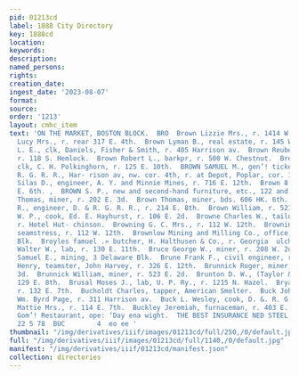 ```yaml
---
pid: 01213cd
label: 1888 City Directory
key: 1888cd
location: 
keywords: 
description: 
named_persons: 
rights: 
creation_date: 
ingest_date: '2023-08-07'
format: 
source: 
order: '1213'
layout: cmhc_item
text: 'ON THE MARKET, BOSTON BLOCK.  BRO  Brown Lizzie Mrs., r. 1414 W. 2d.  Brown
  Lucy Mrs., r. rear 317 E. 4th.  Brown Lyman B., real estate, r. 145 W. Gth.  Brown
  L. E., clk, Daniels, Fisher & Smith, r. 405 Harrison av.  Brown Reuben H., miner,
  r. 118 S. Hemlock.  Brown Robert L., barkpr, r. 500 W. Chestnut.  Brown Rollin V.,
  clk, C. H. Polkinghorn, r. 125 E. 10th.  BROWN SAMUEL M., gen’! ticket agt, D. &
  R. G. R. R., Har- rison av, nw. cor. 4th, r. at Depot, Poplar, cor. 15th.  Brown
  Silas D., engineer, A. Y. and Minnie Mines, r. 716 E. 12th.  Brown 8. Mrs., r. 116
  E. 6th. ,  BROWN S. P., new and second-hand furniture, etc., 122 and 124  . 6th.  Brown
  Thomas, miner, r. 202 E. 3d.  Brown Thomas, miner, bds. 606 HK. 6th.  Brown Thomas
  R., engineer, D. & R. G. R. R., r. 214 E. 8th.  Brown William, r. 521 E. 6th.  Brown
  W. P., cook, Ed. E. Hayhurst, r. 106 E. 2d.  Browne Charles W., tailor, W. C. Wineman,
  r. Hotel Hut- chinson.  Browning G. C. Mrs., r. 112 W. 12th.  Browning Jennie Miss,
  seamstress, r. 112 W. 12th.  Brownlow Mining and Milling Co., office, 13 Boston
  Blk.  Broyles famuel .» butcher, H. Halthusen & Co., r. Georgia  ulch.  Brubaker
  Walter W., lab, r. 130 E. 11th.  Bruce George W., miner, r. 208 W. 2d.  Bruckman
  Samuel E., mining, 3 Delaware Blk.  Brune Frank F., civil engineer, r. 2254 E. 4th.  Brunker
  Henry, teamster, John Harvey, r. 326 E. 12th.  Brunnick Roger, miner, r. 529 E.
  3d.  Brunnick William, miner, r. 523 E. 2d.  Brunton D. W., (Taylor & Brunton,)
  129 E. 8th.  Brusal Moses J., lab, U. P. Ry., r. 1215 N. Hazel.  Bryant Fred., lab,
  r. 132 E. 7th.  Bucholdt Charles, tapper, American Smelter.  Buck John C., suveyor,
  Wm. Byrd Page, r. 311 Harrison av.  Buck L. Wesley, cook, D. &. R. G. Hating House.  Buck
  Mattie Mrs., r. 114 E. 7th.  Buckley Jeremiah, furnaceman, r. 403 E. 11th.  Hayhurst’s
  Gom’! Restaurant, ope: ‘Day ena wight.  THE BEST INSURANCE NED STEEL ROOMS, 21 and
  22 5 78  BUC        4  eo ee '
thumbnail: "/img/derivatives/iiif/images/01213cd/full/250,/0/default.jpg"
full: "/img/derivatives/iiif/images/01213cd/full/1140,/0/default.jpg"
manifest: "/img/derivatives/iiif/01213cd/manifest.json"
collection: directories
---
```

